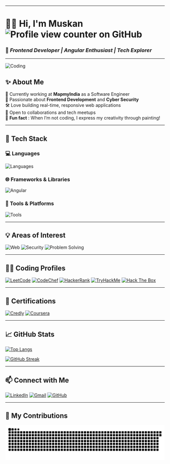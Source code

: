 
---

# 👩‍💻 Hi, I'm Muskan ![Profile view counter on GitHub](https://komarev.com/ghpvc/?username=Miko-29)
### 🚀 ***Frontend Developer | Angular Enthusiast | Tech Explorer***

---

![Coding](https://i.pinimg.com/originals/d8/5d/45/d85d4581632bcf7f14a4bab4914f5d1e.gif)

## ✨ About Me

 💼 Currently working at **MapmyIndia** as a Software Engineer  
 🎯 Passionate about **Frontend Development** and **Cyber Security**  
 🛠️ Love building real-time, responsive web applications  
 🤝 Open to collaborations and tech meetups  
 🎨 **Fun fact** : When I’m not coding, I express my creativity through painting!

---

## 🚀 Tech Stack

### 💻 Languages  
![Languages](https://skillicons.dev/icons?i=typescript,javascript,cpp,java,python,html,css,bash&theme=dark)

### 🌐 Frameworks & Libraries  
![Angular](https://skillicons.dev/icons?i=angular&theme=dark)

### 🧰 Tools & Platforms  
![Tools](https://skillicons.dev/icons?i=git,github,gitlab,postman,vscode,linux&theme=dark)

---

## 💡 Areas of Interest  
![Web](https://img.shields.io/badge/Web%20Design%20&%20Development-ffffff?style=for-the-badge&logo=angular&logoColor=red)
![Security](https://img.shields.io/badge/Cyber%20Security-0f0f0f?style=for-the-badge&logo=hackthebox&logoColor=white)
![Problem Solving](https://img.shields.io/badge/Problem%20Solving-ffcc00?style=for-the-badge&logo=leetcode&logoColor=black)

---

## 🧑‍💻 Coding Profiles

[![LeetCode](https://img.shields.io/badge/LeetCode-FFA116?style=for-the-badge&logo=leetcode&logoColor=black)](https://leetcode.com/miko29)
[![CodeChef](https://img.shields.io/badge/CodeChef-5B4638?style=for-the-badge&logo=codechef&logoColor=white)](https://www.codechef.com/users/miko29)
[![HackerRank](https://img.shields.io/badge/HackerRank-2EC866?style=for-the-badge&logo=hackerrank&logoColor=white)](https://www.hackerrank.com/profile/miko2916)
[![TryHackMe](https://img.shields.io/badge/TryHackMe-%23212C42?style=for-the-badge&logo=tryhackme&logoColor=white)](https://tryhackme.com/p/miko29)
[![Hack The Box](https://img.shields.io/badge/Hack%20The%20Box-111927?style=for-the-badge&logo=hackthebox&logoColor=9FEF00)](https://app.hackthebox.com/profile/miko29)

---

## 🏅 Certifications

[![Credly](https://img.shields.io/badge/Credly-FF6B00?style=for-the-badge&logo=credly&logoColor=white)](https://www.credly.com/users/muskan-kumari.413e6e77/badges)
[![Coursera](https://img.shields.io/badge/Coursera-0056D2?style=for-the-badge&logo=credly&logoColor=white)](https://www.coursera.org/user/9db37ae8ddd83cc8b4c77214344c714b)

---

## 📈 GitHub Stats  

[![Top Langs](https://github-readme-stats.vercel.app/api/top-langs/?username=Miko-29&layout=pie&theme=dracula&hide_border=true)](https://github.com/anuraghazra/github-readme-stats)

[![GitHub Streak](https://streak-stats.demolab.com?user=Miko-29&theme=dracula&hide_border=true)](https://git.io/streak-stats)

---

## 📫 Connect with Me

[![LinkedIn](https://img.shields.io/badge/-LinkedIn-0A66C2?style=for-the-badge&logo=linkedin&logoColor=white)](https://in.linkedin.com/in/muskan-kumari-7a8937227)
[![Gmail](https://img.shields.io/badge/-Gmail-D14836?style=for-the-badge&logo=gmail&logoColor=white)](mailto:muskan2912002@gmail.com)
[![GitHub](https://img.shields.io/badge/-GitHub-181717?style=for-the-badge&logo=github&logoColor=white)](https://github.com/Miko-29)

---

## 🐍 My Contributions

![GitHub Snake Dark](https://raw.githubusercontent.com/Miko-29/snk/output/github-contribution-grid-snake-dark.svg)


